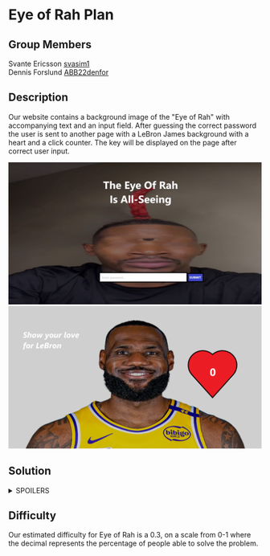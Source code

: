# Eye of Rah Plan

## Group Members
Svante Ericsson [svasim1](https://github.com/svasim1)<br>
Dennis Forslund [ABB22denfor](https://github.com/ABB22denfor)

## Description
Our website contains a background image of the "Eye of Rah" with accompanying text and an input field. 
After guessing the correct password the user is sent to another page with a LeBron James background with a heart and a click counter. 
The key will be displayed on the page after correct user input.

![eye-of-rah image](./images/eye-of-rah.jpg)
![LeBron image](./images/lebonbon.png)

## Solution
<details>
    <summary>SPOILERS</summary>

    The user should use SQL injection to solve the first page and get the password, with a command similar to SELECT password FROM brainrot WHERE meme = eye-of-rah
    
    The second page is solved by reaching 69420 clicks using web devtools as help
</details>


## Difficulty
Our estimated difficulty for Eye of Rah is a 0.3, on a scale from 0-1 where the decimal represents the percentage of people able to solve the problem.
